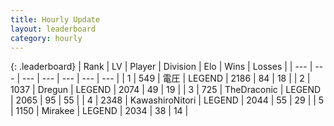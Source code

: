 ```yaml
---
title: Hourly Update
layout: leaderboard
category: hourly
---
```


{: .leaderboard}
| Rank | LV | Player | Division | Elo | Wins | Losses |
| --- | --- | --- | --- | --- | --- | --- |
| <span data-change="0">1</span> | 549 | <span title="ID: 407707">電圧</span> | LEGEND | <span data-change="0">2186</span> | <span data-change="0">84</span> | <span data-change="0">18</span> |
| <span data-change="0">2</span> | 1037 | <span title="ID: 337810">Dregun</span> | LEGEND | <span data-change="0">2074</span> | <span data-change="0">49</span> | <span data-change="0">19</span> |
| <span data-change="0">3</span> | 725 | <span title="ID: 544310">TheDraconic</span> | LEGEND | <span data-change="-4">2065</span> | <span data-change="1">95</span> | <span data-change="1">55</span> |
| <span data-change="0">4</span> | 2348 | <span title="ID: 164871">KawashiroNitori</span> | LEGEND | <span data-change="8">2044</span> | <span data-change="4">55</span> | <span data-change="2">29</span> |
| <span data-change="0">5</span> | 1150 | <span title="ID: 416373">Mirakee</span> | LEGEND | <span data-change="0">2034</span> | <span data-change="0">38</span> | <span data-change="0">14</span> |